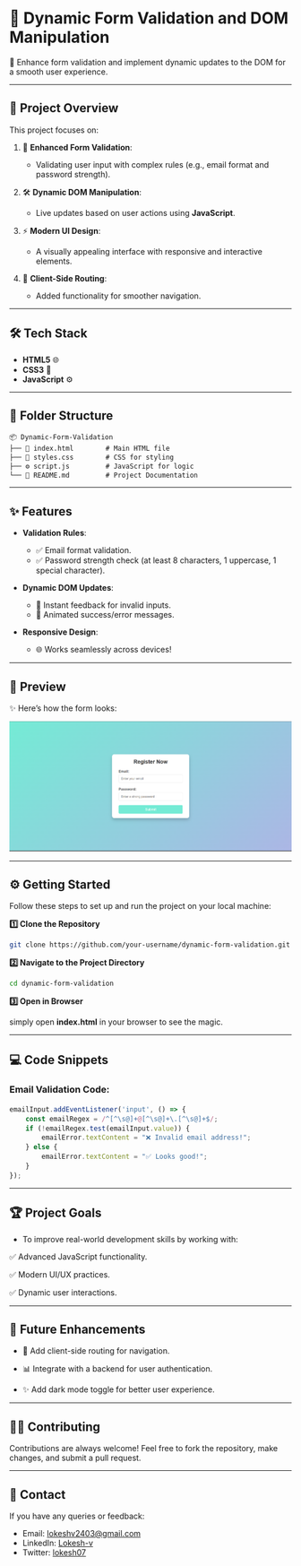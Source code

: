 # 🌟 Dynamic Form Validation and DOM Manipulation
🎯 Enhance form validation and implement dynamic updates to the DOM for a smooth user experience.

---

## 🚀 Project Overview  
This project focuses on:  
1. 🌟 **Enhanced Form Validation**:  
   - Validating user input with complex rules (e.g., email format and password strength).
   
2. 🛠️ **Dynamic DOM Manipulation**:  
   - Live updates based on user actions using **JavaScript**.
     
3. ⚡ **Modern UI Design**:  
   - A visually appealing interface with responsive and interactive elements.
     
4. 📂 **Client-Side Routing**:  
   - Added functionality for smoother navigation.

---

## 🛠️ Tech Stack  
- **HTML5** 🌐  
- **CSS3** 🎨  
- **JavaScript** ⚙️  

---

## 📂 Folder Structure  

```plaintext
📦 Dynamic-Form-Validation
├── 📜 index.html        # Main HTML file
├── 🎨 styles.css        # CSS for styling
├── ⚙️ script.js         # JavaScript for logic
└── 📜 README.md         # Project Documentation
```
---
## ✨ Features
- **Validation Rules**:  
  - ✅ Email format validation.  
  - ✅ Password strength check (at least 8 characters, 1 uppercase, 1 special character).  

- **Dynamic DOM Updates**:  
  - 🔄 Instant feedback for invalid inputs.  
  - 🎉 Animated success/error messages.  

- **Responsive Design**:  
  - 🌐 Works seamlessly across devices!

---

## 🎨 Preview

✨ Here’s how the form looks:

![Interace](interface.png)

---

## ⚙️ Getting Started

Follow these steps to set up and run the project on your local machine:

 **1️⃣ Clone the Repository**

```bash
git clone https://github.com/your-username/dynamic-form-validation.git
```
**2️⃣ Navigate to the Project Directory**

```bash
cd dynamic-form-validation
```
**3️⃣ Open in Browser**

simply open **index.html** in your browser to see the magic.

---

## 💻 Code Snippets

### Email Validation Code:

```javascript
emailInput.addEventListener('input', () => {
    const emailRegex = /^[^\s@]+@[^\s@]+\.[^\s@]+$/;
    if (!emailRegex.test(emailInput.value)) {
        emailError.textContent = "❌ Invalid email address!";
    } else {
        emailError.textContent = "✅ Looks good!";
    }
});
```
---

## 🏆 Project Goals

* To improve real-world development skills by working with:

✅ Advanced JavaScript functionality.

✅ Modern UI/UX practices.

✅ Dynamic user interactions.

---

## 🌟 Future Enhancements

- 🔧 Add client-side routing for navigation.

- 📊 Integrate with a backend for user authentication.

- ✨ Add dark mode toggle for better user experience.

---

## 👨‍💻 Contributing

Contributions are always welcome! Feel free to fork the repository, make changes, and submit a pull request.

---

## 📧 Contact

If you have any queries or feedback:

* Email: lokeshv2403@gmail.com
* LinkedIn: [Lokesh-v](https://www.linkedin.com/in/lokesh-v-13873a284?utm_source=share&utm_campaign=share_via&utm_content=profile&utm_medium=android_app)
* Twitter: [lokesh07](https://x.com/me_lokesh07)


